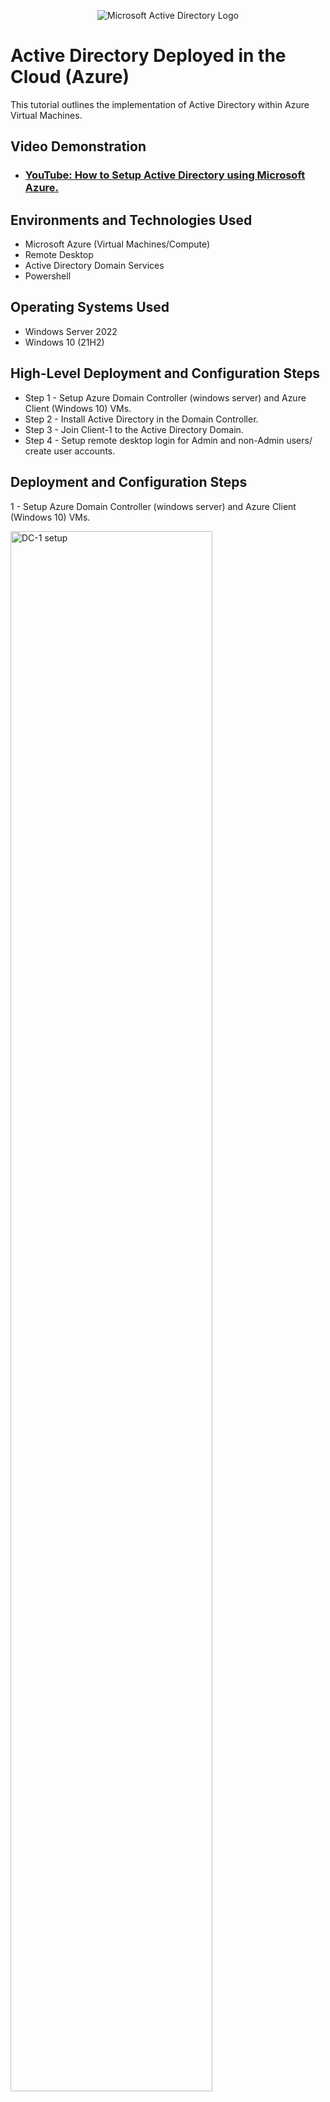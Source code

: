 <p align="center">
<img src="https://i.imgur.com/pU5A58S.png" alt="Microsoft Active Directory Logo"/>
</p>

<h1>Active Directory Deployed in the Cloud (Azure)</h1>
This tutorial outlines the implementation of Active Directory within Azure Virtual Machines.<br />

<h2>Video Demonstration</h2>

- ### [YouTube: How to Setup Active Directory using Microsoft Azure.](https://www.youtube.com/watch?v=CHO33aQHrXU)


<h2>Environments and Technologies Used</h2>

- Microsoft Azure (Virtual Machines/Compute)
- Remote Desktop
- Active Directory Domain Services
- Powershell

<h2>Operating Systems Used</h2>

- Windows Server 2022
- Windows 10 (21H2)

<h2>High-Level Deployment and Configuration Steps</h2>

- Step 1 - Setup Azure Domain Controller (windows server) and Azure Client (Windows 10) VMs.
- Step 2 - Install Active Directory in the Domain Controller.
- Step 3 - Join Client-1 to the Active Directory Domain.
- Step 4 - Setup remote desktop login for Admin and non-Admin users/ create user accounts.

<h2>Deployment and Configuration Steps</h2>

1 - Setup Azure Domain Controller (windows server) and Azure Client (Windows 10) VMs.
<p>
<img src="https://i.imgur.com/b1zTN0s.png" height="80%" width="80%" alt="DC-1 setup"/>
</p>
<p>
First, create a Virtual Machine for the Domain Controler.  The region for the Domain Controler or DC-1 is based on selecting the region closest to your area.  Second, select Windows 22 Datacenter Server for the image.  Third, select Standard_E2s_v3-2vcpus, 16 Gib memory, and then scroll to the bottom, click on Disks->Networking-> Review + create-> and finally Create Virtual Machine DC-1.  

Next, create the second Virtual Machine for Client-1.  The region should be the same as the area selected for the Domain Controler (DC-1).  For this VM, the image is Windows 10 Pro, version 21H2-64 Gen2.  The size* will be the same as the first virtual machine (DC-1).  Scroll to the bottom, click on Disks
->Networking-> Review + create, and then Create Virtual Machine Client-1.
</p>
<br />

<p>
<img src="https://i.imgur.com/2XVxIgi.png" height="80%" width="80%" alt="DC-1 with a static private IP address"/>
</p>
<p>
The following step is to change the NIC Private IP address for DC-1 to static instead of dynamic. Go to DC-1, click the Networking tab, click the Network Interface number, click the IP Configurations tab, click the Private IP address, and then change the assignment from dynamic to static.
</p>
<br />

2 - Install Active Directory in the Domain Controller.
<p>
<img src="https://i.imgur.com/YFOxsr6.png" width="80%" alt="Active Directory"/>
</p>
<p>
Next step is to install the Active Directory on DC-1.  To install the Active Directory, click on "add roles and features" in Server Manager and then click "next" on the bottom.  Click on Server Selection on the left side, which will automatically take you to Server Roles; then select Active Direcotry Domain Services.  Click "add features", then click next, next, and next again.  Install "Active Directory Domain Services".
</p>
<br />

<p>
<img src="https://i.imgur.com/SZFfluD.png" height="80%" width="80%" alt="Creating a domain"/>
</p>
<p>
After installing Active Directory, go to the top right corner and click on the yellow exclamation mark sign.  Click "Promote this server to a domain controller", click "add a new forest", and then create a "Root Domain Name".  After DC-1 restarts, log back in using your domain name and login user name. Example: "mydomain.com\labuser".
</p>
<br />

<p>
<img src="https://i.imgur.com/LnJBSWa.png" height="50%" width="50%" alt="new employee creation"/>
</p>
<p>
Once the Active Directory installation has been completed, the next step is to create a some users. In the Search bar next to the Windows icon, type and go to "Active Directory Users and Computers", and create an Organizational Unit named "_EMPLOYEES". Inside the new folder, create an employee with your name and username.  Add the employee to the "Domain Admins" security group; log into DC-1 with that admin account.
</p>
<br />

<p>
<img src="https://i.imgur.com/Ilp9boK.png" height="70%" width="70%" alt="client-1 creation"/>
</p>
<p>
Go to network interface settings for Client-1, click "DNS Severs", click custom, then enter DC-1's private IP.
</p>
<br />

3 - Join Client VM to the Active Directory Domain.
<p>
<img src="https://i.imgur.com/28xtY50.png" height="50%" width="50%"    alt="join client-1 to domain"/>
</p>
<p>
Next step is to join client-1 to the domain that was created. This will allow the created users or employees to log in, while using Client-1. Login to Client-1, righ-click on Windows icon and go to System, then click "Rename This PC (Advanced)".  Next click change, and enter the "Domain: barret.com". Enter the admin credential that was created on DC-1.  If done correctly, you should get a welcome to this domain pop-up message and a prompt to restart the VM.
</p>
<br />

<p>
<img src="https://i.imgur.com/pCPbzzF.png" height="50%" width="50%" alt="allow domain users"/>
</p>
<p>
<img src="https://i.imgur.com/FumIpuQ.png" height="50%" width="50%" alt="non-Admin employee login"/>
</p>
<p>

4 - Setup remote desktop login for Admin and non-Admin users/ create user accounts.
<p>
<img src="https://i.imgur.com/zQthe6G.png" height="50%" width="50%"    alt="final login"/>
</p>
<p>
Lastly, we need to allow non-Admin users access to remote desktop. login to Client-1 using the admin account. Next, go to System, then click "remote desktop", then allow "domain users". The Active Directory is now completely set up and users can log in remotely using Client-1.
</p>
<br />
